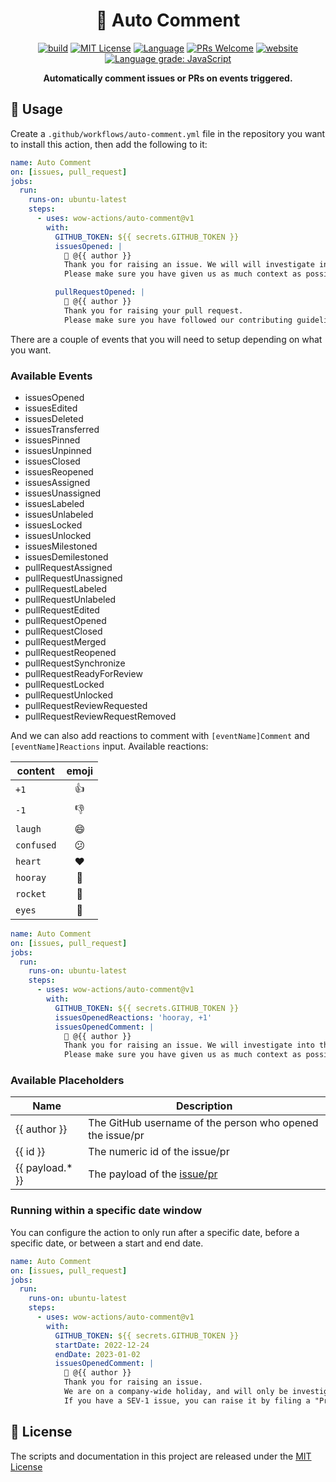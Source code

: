 <h1 align="center">💬 Auto Comment</h1>

<p align="center">
  <a href="https://github.com/wow-actions/auto-comment/actions/workflows/release.yml"><img alt="build" src="https://img.shields.io/github/actions/workflow/status/wow-actions/auto-comment/release.yml?branch=master&logo=github&style=flat-square" ></a>
  <a href="/wow-actions/auto-comment/blob/master/LICENSE"><img alt="MIT License" src="https://img.shields.io/github/license/wow-actions/auto-comment?style=flat-square"></a>
  <a href="https://www.typescriptlang.org" rel="nofollow"><img alt="Language" src="https://img.shields.io/badge/language-TypeScript-blue.svg?style=flat-square"></a>
  <a href="https://github.com/wow-actions/auto-comment/pulls"><img alt="PRs Welcome" src="https://img.shields.io/badge/PRs-Welcome-brightgreen.svg?style=flat-square" ></a>
  <a href="https://github.com/marketplace/actions/auto-comment" rel="nofollow"><img alt="website" src="https://img.shields.io/static/v1?label=&labelColor=505050&message=Marketplace&color=0076D6&style=flat-square&logo=google-chrome&logoColor=0076D6" ></a>
  <a href="https://lgtm.com/projects/g/wow-actions/auto-comment/context:javascript" rel="nofollow"><img alt="Language grade: JavaScript" src="https://img.shields.io/lgtm/grade/javascript/g/wow-actions/auto-comment.svg?logo=lgtm&style=flat-square" ></a>
</p>

<p align="center">
  <strong>Automatically comment issues or PRs on events triggered.</strong>
</p>

## 🚀 Usage

Create a `.github/workflows/auto-comment.yml` file in the repository you want to install this action, then add the following to it:

```yml
name: Auto Comment
on: [issues, pull_request]
jobs:
  run:
    runs-on: ubuntu-latest
    steps:
      - uses: wow-actions/auto-comment@v1
        with:
          GITHUB_TOKEN: ${{ secrets.GITHUB_TOKEN }}
          issuesOpened: |
            👋 @{{ author }}
            Thank you for raising an issue. We will will investigate into the matter and get back to you as soon as possible.
            Please make sure you have given us as much context as possible.

          pullRequestOpened: |
            👋 @{{ author }}
            Thank you for raising your pull request.
            Please make sure you have followed our contributing guidelines. We will review it as soon as possible
```

There are a couple of events that you will need to setup depending on what you want.

### Available Events

- issuesOpened
- issuesEdited
- issuesDeleted
- issuesTransferred
- issuesPinned
- issuesUnpinned
- issuesClosed
- issuesReopened
- issuesAssigned
- issuesUnassigned
- issuesLabeled
- issuesUnlabeled
- issuesLocked
- issuesUnlocked
- issuesMilestoned
- issuesDemilestoned
- pullRequestAssigned
- pullRequestUnassigned
- pullRequestLabeled
- pullRequestUnlabeled
- pullRequestEdited
- pullRequestOpened
- pullRequestClosed
- pullRequestMerged
- pullRequestReopened
- pullRequestSynchronize
- pullRequestReadyForReview
- pullRequestLocked
- pullRequestUnlocked
- pullRequestReviewRequested
- pullRequestReviewRequestRemoved

And we can also add reactions to comment with `[eventName]Comment` and `[eventName]Reactions` input. Available reactions:

| content    | emoji |
| ---------- | :---: |
| `+1`       |  👍   |
| `-1`       |  👎   |
| `laugh`    |  😄   |
| `confused` |  😕   |
| `heart`    |  ❤️   |
| `hooray`   |  🎉   |
| `rocket`   |  🚀   |
| `eyes`     |  👀   |

```yml
name: Auto Comment
on: [issues, pull_request]
jobs:
  run:
    runs-on: ubuntu-latest
    steps:
      - uses: wow-actions/auto-comment@v1
        with:
          GITHUB_TOKEN: ${{ secrets.GITHUB_TOKEN }}
          issuesOpenedReactions: 'hooray, +1'
          issuesOpenedComment: |
            👋 @{{ author }}
            Thank you for raising an issue. We will investigate into the matter and get back to you as soon as possible.
            Please make sure you have given us as much context as possible.
```

### Available Placeholders

| Name | Description |
| --- | --- |
| {{ author }} | The GitHub username of the person who opened the issue/pr |
| {{ id }} | The numeric id of the issue/pr |
| {{ payload.* }} | The payload of the [issue/pr](https://docs.github.com/cn/rest/pulls/pulls#get-a-pull-request) |

### Running within a specific date window

You can configure the action to only run after a specific date, before a specific date, or between a start and end date.

```yml
name: Auto Comment
on: [issues, pull_request]
jobs:
  run:
    runs-on: ubuntu-latest
    steps:
      - uses: wow-actions/auto-comment@v1
        with:
          GITHUB_TOKEN: ${{ secrets.GITHUB_TOKEN }}
          startDate: 2022-12-24
          endDate: 2023-01-02
          issuesOpenedComment: |
            👋 @{{ author }}
            Thank you for raising an issue.
            We are on a company-wide holiday, and will only be investigating SEV-1 issues between Christmas and New Years.
            If you have a SEV-1 issue, you can raise it by filing a "Production Outage" issue.
```

## 🔖 License

The scripts and documentation in this project are released under the [MIT License](LICENSE)
